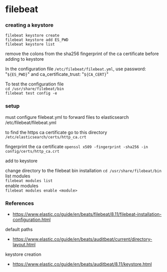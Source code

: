 # filebeat

### creating a keystore
`filebeat keystore create`<br>
`filebeat keystore add ES_PWD`<br>
`filebeat keystore list`

remove the colons from the sha256 fingerprint of the ca certificate before adding to keystore


In the configuration file `/etc/filebeat/filebeat.yml`, use password: "`${ES_PWD}`" and ca_certificate_trust: "`${CA_CERT}`"

To test the configuration file<br>
`cd /usr/share/filebeat/bin`<br>
`filebeat test config -e`

### setup
must configure filebeat.yml to forward files to elasticsearch
/etc/filebeat/filebeat.yml

to find the https ca certificate go to this directory
`/etc/elasticsearch/certs/http_ca.crt`

fingerprint the ca certificate
`openssl x509 -fingerprint -sha256 -in config/certs/http_ca.crt`

add to keystore


change directory to the filebeat bin installation
`cd /usr/share/filebeat/bin` <br>
list modules <br>
`filebeat modules list` <br>
enable modules <br>
`filebeat modules enable <module>` <br>

### References
- https://www.elastic.co/guide/en/beats/filebeat/8.11/filebeat-installation-configuration.html

default paths

- https://www.elastic.co/guide/en/beats/auditbeat/current/directory-layout.html

keystore creation
 - https://www.elastic.co/guide/en/beats/auditbeat/8.11/keystore.html
